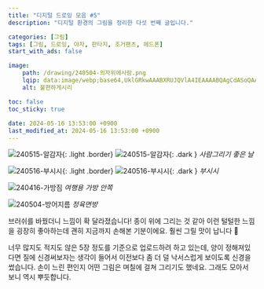 ```yaml
---
title: "디지털 드로잉 모음 #5"
description: "디지털 환경의 그림을 정리한 다섯 번째 글입니다."

categories: [그림]
tags: [그림, 드로잉, 야자, 판타지, 조거팬츠, 헤드폰]
start_with_ads: false

image:
    path: /drawing/240504-의자위에사람.png
    lqip: data:image/webp;base64,UklGRkwAAABXRUJQVlA4IEAAAABQAgCdASoQAAgAAgA0JbACdLoAAw99mbC/OgAA/vnFT4pLmuNFoQjBo6mMbdQjhxXXeNsH3/zPWe22e+TocAAA
    alt: 불편하게시리

toc: false
toc_sticky: true
 
date: 2024-05-16 13:53:00 +0900
last_modified_at: 2024-05-16 13:53:00 +0900
---
```


![240515-알감자](/drawing/240515-알감자.png){: .light .border}
![240515-알감자](/drawing/240515-알감자.png){: .dark }
_사람그리기 좋은 날_

![240516-부시시](/drawing/240516-부시시.png){: .light .border}
![240516-부시시](/drawing/240516-부시시.png){: .dark }
_부시시_

![240416-가방짐](/drawing/240416-가방짐.png)
_여행용 가방 안쪽_

![240504-방어지름](/drawing/240504-방어지름.png)
_정육면방_

브러쉬를 바꿨더니 느낌이 확 달라졌습니다! 종이 위에 그리는 것 같아 이런 털털한 느낌을 굉장히 좋아하는데 괜히 지금까지 손해본 기분이에요. 훨씬 그릴 맛이 납니다 🥰

너무 많지도 적지도 않은 5장 정도를 기준으로 업로드하려 하고 있는데, 양이 정해져있다면 질에 신경써보자는 생각이 들어서 이전보다 좀 더 덜 낙서스럽게 보이도록 신경을 썼습니다. 손이 느린 편인지 어떤 그림은 며칠에 걸쳐 그리기도 했네요. 그래도 모아서 보니 역시 뿌듯합니다.